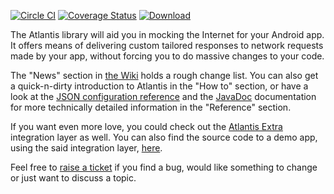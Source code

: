 [![Circle CI](https://circleci.com/gh/echsylon/atlantis/tree/master.svg?style=shield)](https://circleci.com/gh/echsylon/atlantis/tree/master) [![Coverage Status](https://coveralls.io/repos/github/echsylon/atlantis/badge.svg?branch=master)](https://coveralls.io/github/echsylon/atlantis?branch=master) [![Download](https://api.bintray.com/packages/echsylon/maven/atlantis/images/download.svg) ](https://bintray.com/echsylon/maven/atlantis/_latestVersion)

The Atlantis library will aid you in mocking the Internet for your Android app. It offers means of delivering custom tailored responses to network requests made by your app, without forcing you to do massive changes to your code.

The "News" section in [the Wiki](https://github.com/echsylon/atlantis/wiki) holds a rough change list. You can also get a quick-n-dirty introduction to Atlantis in the "How to" section, or have a look at the [JSON configuration reference](https://github.com/echsylon/atlantis/wiki/JSON-Configuration-File) and the [JavaDoc](http://echsylon.github.io/atlantis/javadoc/index.html) documentation for more technically detailed information in the "Reference" section.

If you want even more love, you could check out the [Atlantis Extra](https://github.com/echsylon/atlantis-extra/wiki) integration layer as well. You can also find the source code to a demo app, using the said integration layer, [here](https://github.com/echsylon/atlantis-demo).

Feel free to [raise a ticket](https://github.com/echsylon/atlantis/issues) if you find a bug, would like something to change or just want to discuss a topic.
